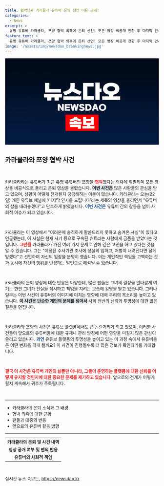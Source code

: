 ```yaml
---
title: 협박의혹 카라큘라 유튜버 은퇴 선언 이유 공개!
categories:
  - News
excerpt: >
  유명 유튜버 카라큘라, 쯔양 협박 의혹에 은퇴 선언! 모든 영상 비공개 전환 후 마지막 인사 영상 공개, 숨겨온 사실 밝혀져. 그가 말한 금품 수수의 진실은? 클릭해서 자세히 알아보세요!
feature_text: >
  유명 유튜버 카라큘라, 쯔양 협박 의혹에 은퇴 선언! 모든 영상 비공개 전환 후 마지막 인사 영상 공개, 숨겨온 사실 밝혀져. 그가 말한 금품 수수의 진실은? 클릭해서 자세히 알아보세요!
image: '/assets/img/newsdao_breakingnews.jpg'
---
```


<p><img src="/assets/img/newsdao_breakingnews.jpg" alt="bookingtag 속보" /></p>

<h2 data-ke-size="size26">카라큘라와 쯔양 협박 사건</h2>

<p data-ke-size="size16">&nbsp;</p>

<p>카라큘라라는 유튜버가 최근 유명 유튜버인 쯔양을 <b><span style="color: #ee2323;">협박</span></b>했다는 의혹에 휘말리며 모든 영상을 비공식으로 돌리고 은퇴 영상을 올렸습니다. <b><span style="background-color: #21538527;">이번 사건은</span></b> 많은 사람들의 관심을 받고 있으며, 상황이 어떻게 전개될지 궁금해하는 이들이 많습니다. 카라큘라는 오늘(22일) 개인 유튜브 채널에 '마지막 인사를 드립니다'라는 제목의 영상을 올리면서 "유튜버의 삶을 내려놓겠다"고 단호하게 밝혔습니다. <b><span style="color: #1a5490;">이번 사건은</span></b> 유튜버 간의 갈등을 넘어 사회적 이슈가 되고 있습니다.</p>

<p data-ke-size="size16">&nbsp;</p>

<p>카라큘라는 이 영상에서 "여러분께 솔직하게 말씀드리지 못하고 숨겨온 사실"이 있다고 언급했는데, 이 사실은 현재 사기 등으로 구속된 슈트라는 사람에게 금품을 받았다는 것입니다. <b><span style="color: #ee2323;">그만큼</span></b> 카라큘라가 가진 여러 가지 문제로 인해 깊은 고민을 하고 있다는 것을 알 수 있습니다. 그는 "예정된 수사기관 조사에 성실히 임하고, 처벌이 내려진다면 달게 받겠다"고 선언하며 자신의 입장을 분명히 했습니다. 이는 개인적인 책임을 고백하는 것과 동시에 자신의 행위를 반성하는 발언으로 해석될 수 있습니다.</p>

<p data-ke-size="size16">&nbsp;</p>

<p>카라큘라의 은퇴 영상에 대한 반응은 다양한데, 많은 팬들은 그녀의 결정을 안타깝게 여기는 한편 그녀가 진실을 직시하고 책임을 지려는 모습에 감명을 받고 있습니다. 그러나 일부는 이번 사건이 유튜버의 이미지에 미치는 영향에 대해 우려의 목소리를 높이고 있습니다. <b><span style="background-color: #21538527;">이 사건은 단순한 개인의 문제를 넘어서</span></b> 사회 전반의 신뢰와 투명성에 대한 많은 질문을 던집니다.</p>

<p data-ke-size="size16">&nbsp;</p>

<p>카라큘라와 쯔양의 사건은 유튜브 플랫폼에서도 큰 논란거리가 되고 있으며, 이러한 사건들이 앞으로의 유튜버들에 대한 규제나 관리 방침에 어떤 영향을 미칠지 많은 관심이 쏠리고 있습니다. <b><span style="color: #1a5490;">과연</span></b> 유튜브 플랫폼의 투명성을 높이고 있는 이 과정 속에서 유튜버들은 어떤 변화를 겪게 될까요? 이 사건이 진행될수록 더 많은 정보가 확인되기를 기대합니다. </p>

<p data-ke-size="size16">&nbsp;</p>

<p><b><span style="color: #ee2323;">결국 이 사건은 유튜버 개인의 삶뿐만 아니라, 그들이 운영하는 플랫폼에 대한 신뢰를 어떻게 유지할 것인지에 대한 중요한 문제를 제기하고 있습니다.</span></b> 앞으로의 전개가 어떻게 될지 계속해서 귀추가 주목됩니다. </p>

<p data-ke-size="size16">&nbsp;</p>

<hr>

<ul>
<li>카라큘라의 은퇴 소식과 그 배경</li>
<li>협박 의혹에 대한 근황</li>
<li>팬들과 대중의 반응</li>
<li>앞으로의 유튜버 활동 방향</li>
</ul>

<hr>

<table style="width: 100%; border-collapse: collapse;">
<tr>
<td style="text-align: center; height: 17px;"><b>카라큘라의 은퇴 및 사건 내역</b></td>
</tr>
<tr>
<td style="text-align: center; height: 17px;"><b>영상 공개 여부 및 팬의 반응</b></td>
</tr>
<tr>
<td style="text-align: center; height: 17px;"><b>유튜버의 사회적 책임</b></td>
</tr>
</table> 

<p data-ke-size="size16">&nbsp;</p>
실시간 뉴스 속보는, <a href="https://newsdao.kr" rel="dofollow">https://newsdao.kr</a>


